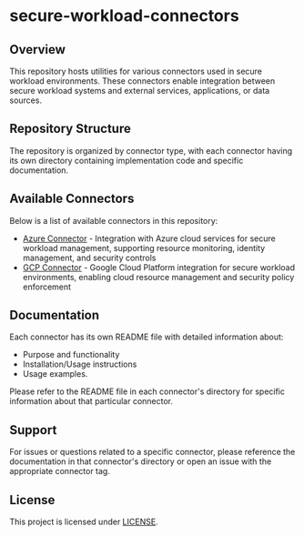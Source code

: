 # secure-workload-connectors

## Overview
This repository hosts utilities for various connectors used in secure workload environments. These connectors enable integration between secure workload systems and external services, applications, or data sources.

## Repository Structure
The repository is organized by connector type, with each connector having its own directory containing implementation code and specific documentation.

## Available Connectors
Below is a list of available connectors in this repository:

- [Azure Connector](azure) - Integration with Azure cloud services for secure workload management, supporting resource monitoring, identity management, and security controls
- [GCP Connector](gcp) - Google Cloud Platform integration for secure workload environments, enabling cloud resource management and security policy enforcement

## Documentation
Each connector has its own README file with detailed information about:
- Purpose and functionality
- Installation/Usage instructions
- Usage examples.

Please refer to the README file in each connector's directory for specific information about that particular connector.

## Support
For issues or questions related to a specific connector, please reference the documentation in that connector's directory or open an issue with the appropriate connector tag.

## License
This project is licensed under [LICENSE](/LICENSE).
